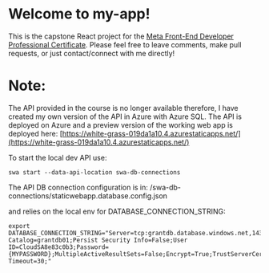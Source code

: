 # Welcome to my-app!
This is the capstone React project for the [Meta Front-End Developer Professional Certificate](https://www.coursera.org/professional-certificates/meta-front-end-developer). Please feel free to leave
comments, make pull requests, or just contact/connect with me directly! 

# Note:
The API provided in the course is no longer available therefore, I have created my 
own version of the API in Azure with Azure SQL. 
The API is deployed on Azure and a preview version of the working web app is deployed here:
[https://white-grass-019da1a10.4.azurestaticapps.net/](https://white-grass-019da1a10.4.azurestaticapps.net/)

To start the local dev API use:
```
swa start --data-api-location swa-db-connections
```
The API DB connection configuration is in:
/swa-db-connections/staticwebapp.database.config.json

and relies on the local env for DATABASE_CONNECTION_STRING:
```
export DATABASE_CONNECTION_STRING="Server=tcp:grantdb.database.windows.net,1433;Initial Catalog=grantdb01;Persist Security Info=False;User ID=CloudSA8e83c0b3;Password={MYPASSWORD};MultipleActiveResultSets=False;Encrypt=True;TrustServerCertificate=False;Connection Timeout=30;"
```
